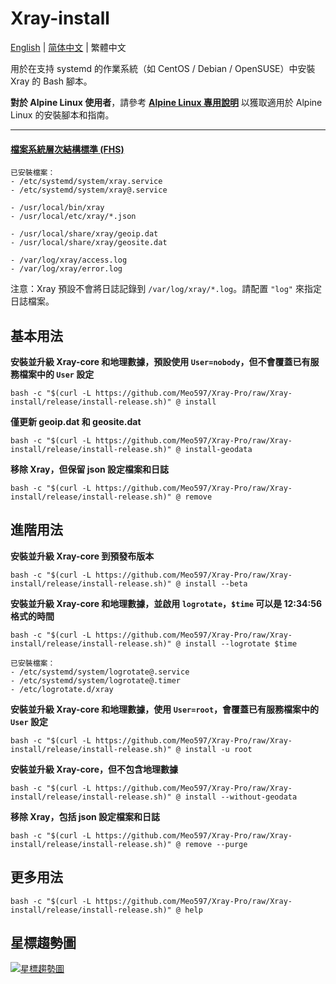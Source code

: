 # Xray-install

[English](README.md) | [简体中文](README_zh-Hans.md) | 繁體中文

用於在支持 systemd 的作業系統（如 CentOS / Debian / OpenSUSE）中安裝 Xray 的 Bash 腳本。

**對於 Alpine Linux 使用者**，請參考 **[Alpine Linux 專用說明](alpinelinux/README_zh-Hant.md)** 以獲取適用於 Alpine Linux 的安裝腳本和指南。

---

#### [檔案系統層次結構標準 (FHS)](https://en.wikipedia.org/wiki/Filesystem_Hierarchy_Standard)

```
已安裝檔案：
- /etc/systemd/system/xray.service
- /etc/systemd/system/xray@.service

- /usr/local/bin/xray
- /usr/local/etc/xray/*.json

- /usr/local/share/xray/geoip.dat
- /usr/local/share/xray/geosite.dat

- /var/log/xray/access.log
- /var/log/xray/error.log
```

注意：Xray 預設不會將日誌記錄到 `/var/log/xray/*.log`。請配置 `"log"` 來指定日誌檔案。

## 基本用法

**安裝並升級 Xray-core 和地理數據，預設使用 `User=nobody`，但不會覆蓋已有服務檔案中的 `User` 設定**

```
bash -c "$(curl -L https://github.com/Meo597/Xray-Pro/raw/Xray-install/release/install-release.sh)" @ install
```

**僅更新 geoip.dat 和 geosite.dat**

```
bash -c "$(curl -L https://github.com/Meo597/Xray-Pro/raw/Xray-install/release/install-release.sh)" @ install-geodata
```

**移除 Xray，但保留 json 設定檔案和日誌**

```
bash -c "$(curl -L https://github.com/Meo597/Xray-Pro/raw/Xray-install/release/install-release.sh)" @ remove
```

## 進階用法

**安裝並升級 Xray-core 到預發布版本**

```
bash -c "$(curl -L https://github.com/Meo597/Xray-Pro/raw/Xray-install/release/install-release.sh)" @ install --beta
```

**安裝並升級 Xray-core 和地理數據，並啟用 `logrotate`，`$time` 可以是 12:34:56 格式的時間**

```
bash -c "$(curl -L https://github.com/Meo597/Xray-Pro/raw/Xray-install/release/install-release.sh)" @ install --logrotate $time
```

```
已安裝檔案：
- /etc/systemd/system/logrotate@.service
- /etc/systemd/system/logrotate@.timer
- /etc/logrotate.d/xray
```

**安裝並升級 Xray-core 和地理數據，使用 `User=root`，會覆蓋已有服務檔案中的 `User` 設定**

```
bash -c "$(curl -L https://github.com/Meo597/Xray-Pro/raw/Xray-install/release/install-release.sh)" @ install -u root
```

**安裝並升級 Xray-core，但不包含地理數據**

```
bash -c "$(curl -L https://github.com/Meo597/Xray-Pro/raw/Xray-install/release/install-release.sh)" @ install --without-geodata
```

**移除 Xray，包括 json 設定檔案和日誌**

```
bash -c "$(curl -L https://github.com/Meo597/Xray-Pro/raw/Xray-install/release/install-release.sh)" @ remove --purge
```

## 更多用法

```
bash -c "$(curl -L https://github.com/Meo597/Xray-Pro/raw/Xray-install/release/install-release.sh)" @ help
```

## 星標趨勢圖

[![星標趨勢圖](https://starchart.cc/XTLS/Xray-install.svg)](https://starchart.cc/XTLS/Xray-install)
